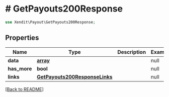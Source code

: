 # # GetPayouts200Response


```php
use Xendit\Payout\GetPayouts200Response;
```
## Properties

| Name | Type | Description | Examples | Notes |
| ------------ | ------------- | ------------- | ------------- | -------------|
| **data** | [**array**](GetPayouts200ResponseDataInner.md) |  | null |  [optional] |
| **has_more** | **bool** |  | null |  [optional] |
| **links** | [**GetPayouts200ResponseLinks**](GetPayouts200ResponseLinks.md) |  | null |  [optional] |


[[Back to README]](../../README.md)
